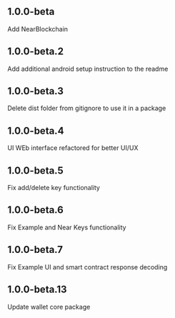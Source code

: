## 1.0.0-beta

Add NearBlockchain

## 1.0.0-beta.2

Add additional android setup instruction to the readme

## 1.0.0-beta.3

Delete dist folder from gitignore to use it in a package

## 1.0.0-beta.4

UI WEb interface refactored for better UI/UX

## 1.0.0-beta.5

Fix add/delete key functionality

## 1.0.0-beta.6

Fix Example and Near Keys functionality

## 1.0.0-beta.7

Fix Example UI and smart contract response decoding

## 1.0.0-beta.13

Update wallet core package
